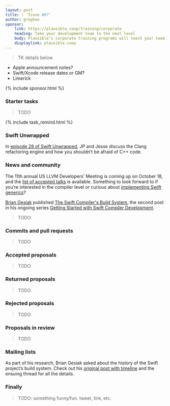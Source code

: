 ```yaml
---
layout: post
title: ! 'Issue #87'
author: gregheo
sponsor:
    link: https://plausible.coop/training/corporate
    heading: Take your development team to the next level
    body: Plausible’s corporate training programs will teach your team new skills and new technologies. Choose from Introduction to Swift, Intermediate Swift, or a fully customized course, all of which are tailored to fit your team’s needs and lead by world renowned guy and occasional Swift expert Mike Ash.
    displaylink: plausible.coop
---
```


> TK details below

* Apple announcement notes?
* Swift/Xcode release dates or GM?
* Limerick

<!--excerpt-->

{% include sponsor.html %}

### Starter tasks

> TODO

{% include task_remind.html %}

### Swift Unwrapped

In [episode 28 of Swift Unwrapped](https://spec.fm/podcasts/swift-unwrapped/85798), JP and Jesse discuss the Clang refactoring engine and how you shouldn’t be afraid of C++ code.


### News and community

The 11th annual US LLVM Developers’ Meeting is coming up on October 18, and the [list of accepted talks](https://llvm.org/devmtg/2017-10/) is available. Something to look forward to if you’re interested in the compiler level or curious about [implementing Swift generics](https://llvm.org/devmtg/2017-10/#talk15)?

[Brian Gesiak](https://twitter.com/modocache) published [The Swift Compiler's Build System](https://modocache.io/the-swift-compilers-build-system), the second post in his ongoing series [Getting Started with Swift Compiler Development](http://modocache.io/getting-started-with-swift-development).


> TODO

### Commits and pull requests

> TODO

### Accepted proposals

> TODO

### Returned proposals

> TODO

### Rejected proposals

> TODO

### Proposals in review

> TODO

### Mailing lists

As part of his research, Brian Gesiak asked about the history of the Swift project’s build system. Check out his [original post with timeline](https://lists.swift.org/pipermail/swift-dev/Week-of-Mon-20170904/005296.html) and the ensuing thread for all the details.


### Finally

> TODO: something funny/fun. tweet, link, etc.

